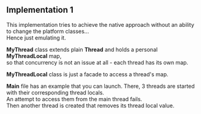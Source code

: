 ## Implementation 1

This implementation tries to achieve the native approach without an ability to change the platform classes...  
Hence just emulating it.

**MyThread** class extends plain **Thread** and holds a personal **MyThreadLocal** map,  
so that concurrency is not an issue at all - each thread has its own map.

**MyThreadLocal** class is just a facade to access a thread's map.

**Main** file has an example that you can launch. There, 3 threads are started with their corresponding thread locals.  
An attempt to access them from the main thread fails.  
Then another thread is created that removes its thread local value.
